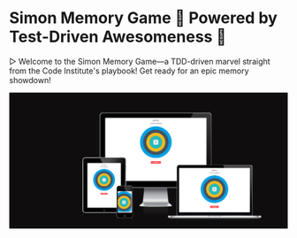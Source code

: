 # Simon Memory Game 🧩 Powered by Test-Driven Awesomeness 🚀

▷ Welcome to the Simon Memory Game—a TDD-driven marvel straight from the Code Institute's playbook! Get ready for an epic memory showdown!

![Website at different breakpoints](assets/images/simon-breakpoints.png)